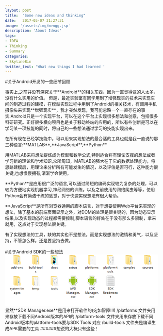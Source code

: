 ```yaml
---
layout: post
title:  "Some new ideas and thinking"
date:   2017-05-07 21:27:31
image: '/assets/img/mengg.jsp'
description: 'About Ideas'
tags:
- IDEA
- Thinking
- Summary
categories:
- SkylineBin
twitter_text: 'What new things I had learned '
---
```


#关于Android开发的一些细节回顾
<p>事实上,之前并没有深究关于**Android**的相关东西，因为一直觉得做的人太多，没有什么实用的价值。
但是，最近实验室有同学用到了增强现实的技术来实现车间的制造过程的建模，在模型实现过程中用到了Android的相关技术，有调用手机摄像头来实现**增强现实**，我才突然发现，我可能忽略一个一直存在的事实:Android只是一个实现平台，可以在这个平台上实现很多想法和创意，包括很多科研研究。正好很多横向项目也是关于移动终端的应用的，所以有些创新是可以在学习某一项技能的同时，将自己的一些想法通过学习的技能实现出来。</p>
在所有现在已经学技能中，可以用来实现想法的最合适的工具也就是我一直说的那三种语言:**MATLAB**,**JavaScript**,**Python**
	<p>用MATLAB来将想法提炼成为模型和数学公式,特别适合将有理论支撑的想法或者学习新的理论和学术知识,众所周知，MATLAB的强大在于它的数据处理能力，将思路建模后，用理论来分析所有可能发生的情况，以及评估是否可行，这种能力很关键,也想慢慢拥有,渐渐学会使用。</p>
<p>**Python**是应用很广泛的语言,可以通过简短的编码实现较为复杂的处理，可以较为方便地实现机器学习,神经网络的训练，以及之前使用的网络爬虫等等，使用Python会有简洁干练的感觉，对于快速实现想法有很大帮助。</p>
<p>**JavaScript**是所有浏览器通用的脚本语言，对于想要使用Web平台来实现的想法，除了基本的前端页面显示之外，对DOM的处理是很关键的，因为动态显示结果,以及实现动态的过程都需要控制,脚本语言的好处在于没有那么多限制，拿来就用，这点对于实现想法很关键。</p>
有了实现想法的工具，缺的其实也不是想法，而是实现想法的激情和勇气，以及坚持，不管怎么样，还是要坚持去做。
<br/><br/>
#关于Android SDK的一些想法
<img src="../assets/img/SummaryThinking/AndroidSDK.png">
显然**SDK Manager.exe**是用来打开软件的(宛如智障!!!)
/platforms 文件夹用来存放下载不同Android版本的API的
/platform-tools 文件夹用来存放下载不同Android版本的platform-tools要与SDK Tools 对应
/build-tools 文件夹是编译生成APK需要的工具
######想说的大概只有这些！